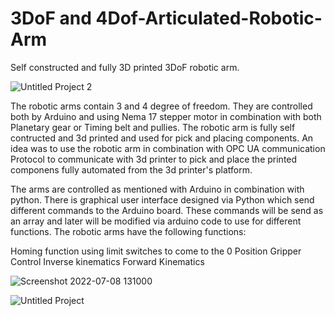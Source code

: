 # 3DoF and 4Dof-Articulated-Robotic-Arm
Self constructed and fully 3D printed 3DoF robotic arm.

![Untitled Project 2](https://user-images.githubusercontent.com/83728692/177980119-6e5f3cc5-1cf4-4b21-a91a-fac3ba990add.jpg)

The robotic arms contain 3 and 4 degree of freedom. They are controlled both by Arduino and using Nema 17 stepper motor in combination with both Planetary gear or Timing belt and pullies. The robotic arm is fully self contructed and 3d printed and used for pick and placing components. An idea was to use the robotic arm in combination with OPC UA communication Protocol to communicate with 3d printer to pick and place the printed componens fully automated from the 3d printer's platform.

The arms are controlled as mentioned with Arduino in combination with python. There is graphical user interface designed via Python which send different commands to the Arduino board. These commands will be send as an array and later will be modified via arduino code to use for different functions. The robotic arms have the following functions:

Homing function using limit switches to come to the 0 Position
Gripper Control
Inverse kinematics
Forward Kinematics

![Screenshot 2022-07-08 131000](https://user-images.githubusercontent.com/83728692/177981308-cef9f6ef-97be-44e3-9730-49b95bbc23a4.png)

![Untitled Project](https://user-images.githubusercontent.com/83728692/177980128-f48e22b6-9d35-4c78-9a0d-d6e8c94bec17.jpg)


